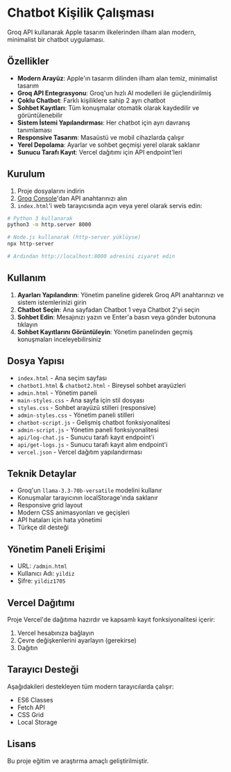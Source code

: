 # Chatbot Kişilik Çalışması

Groq API kullanarak Apple tasarım ilkelerinden ilham alan modern, minimalist bir chatbot uygulaması.

## Özellikler

- **Modern Arayüz**: Apple'ın tasarım dilinden ilham alan temiz, minimalist tasarım
- **Groq API Entegrasyonu**: Groq'un hızlı AI modelleri ile güçlendirilmiş
- **Çoklu Chatbot**: Farklı kişiliklere sahip 2 ayrı chatbot
- **Sohbet Kayıtları**: Tüm konuşmalar otomatik olarak kaydedilir ve görüntülenebilir
- **Sistem İstemi Yapılandırması**: Her chatbot için ayrı davranış tanımlaması
- **Responsive Tasarım**: Masaüstü ve mobil cihazlarda çalışır
- **Yerel Depolama**: Ayarlar ve sohbet geçmişi yerel olarak saklanır
- **Sunucu Tarafı Kayıt**: Vercel dağıtımı için API endpoint'leri

## Kurulum

1. Proje dosyalarını indirin
2. [Groq Console](https://console.groq.com/)'dan API anahtarınızı alın
3. `index.html`'i web tarayıcısında açın veya yerel olarak servis edin:

```bash
# Python 3 kullanarak
python3 -m http.server 8000

# Node.js kullanarak (http-server yüklüyse)
npx http-server

# Ardından http://localhost:8000 adresini ziyaret edin
```

## Kullanım

1. **Ayarları Yapılandırın**: Yönetim paneline giderek Groq API anahtarınızı ve sistem istemlerinizi girin
2. **Chatbot Seçin**: Ana sayfadan Chatbot 1 veya Chatbot 2'yi seçin
3. **Sohbet Edin**: Mesajınızı yazın ve Enter'a basın veya gönder butonuna tıklayın
4. **Sohbet Kayıtlarını Görüntüleyin**: Yönetim panelinden geçmiş konuşmaları inceleyebilirsiniz

## Dosya Yapısı

- `index.html` - Ana seçim sayfası
- `chatbot1.html` & `chatbot2.html` - Bireysel sohbet arayüzleri
- `admin.html` - Yönetim paneli
- `main-styles.css` - Ana sayfa için stil dosyası
- `styles.css` - Sohbet arayüzü stilleri (responsive)
- `admin-styles.css` - Yönetim paneli stilleri
- `chatbot-script.js` - Gelişmiş chatbot fonksiyonalitesi
- `admin-script.js` - Yönetim paneli fonksiyonalitesi
- `api/log-chat.js` - Sunucu tarafı kayıt endpoint'i
- `api/get-logs.js` - Sunucu tarafı kayıt alım endpoint'i
- `vercel.json` - Vercel dağıtım yapılandırması

## Teknik Detaylar

- Groq'un `llama-3.3-70b-versatile` modelini kullanır
- Konuşmalar tarayıcının localStorage'ında saklanır
- Responsive grid layout
- Modern CSS animasyonları ve geçişleri
- API hataları için hata yönetimi
- Türkçe dil desteği

## Yönetim Paneli Erişimi

- URL: `/admin.html`
- Kullanıcı Adı: `yildiz`
- Şifre: `yildiz1705`

## Vercel Dağıtımı

Proje Vercel'de dağıtıma hazırdır ve kapsamlı kayıt fonksiyonalitesi içerir:

1. Vercel hesabınıza bağlayın
2. Çevre değişkenlerini ayarlayın (gerekirse)
3. Dağıtın

## Tarayıcı Desteği

Aşağıdakileri destekleyen tüm modern tarayıcılarda çalışır:
- ES6 Classes
- Fetch API
- CSS Grid
- Local Storage

## Lisans

Bu proje eğitim ve araştırma amaçlı geliştirilmiştir.